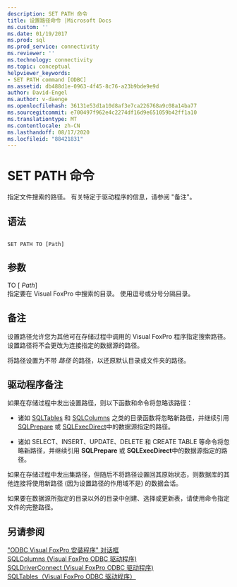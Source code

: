 ```yaml
---
description: SET PATH 命令
title: 设置路径命令 |Microsoft Docs
ms.custom: ''
ms.date: 01/19/2017
ms.prod: sql
ms.prod_service: connectivity
ms.reviewer: ''
ms.technology: connectivity
ms.topic: conceptual
helpviewer_keywords:
- SET PATH command [ODBC]
ms.assetid: db488d1e-0963-4f45-8c76-a23b9bde9e9d
author: David-Engel
ms.author: v-daenge
ms.openlocfilehash: 36131e53d1a10d8af3e7ca226768a9c08a14ba77
ms.sourcegitcommit: e700497f962e4c2274df16d9e651059b42ff1a10
ms.translationtype: MT
ms.contentlocale: zh-CN
ms.lasthandoff: 08/17/2020
ms.locfileid: "88421831"
---
```

# <a name="set-path-command"></a>SET PATH 命令
指定文件搜索的路径。 有关特定于驱动程序的信息，请参阅 "备注"。  
  
## <a name="syntax"></a>语法  
  
```  
  
SET PATH TO [Path]  
```  
  
## <a name="arguments"></a>参数  
 TO [ *Path*]  
 指定要在 Visual FoxPro 中搜索的目录。 使用逗号或分号分隔目录。  
  
## <a name="remarks"></a>备注  
 设置路径允许您为其他可在存储过程中调用的 Visual FoxPro 程序指定搜索路径。 设置路径将不会更改为连接指定的数据源的路径。  
  
 将路径设置为不带 *路径* 的路径，以还原默认目录或文件夹的路径。  
  
## <a name="driver-remarks"></a>驱动程序备注  
 如果在存储过程中发出设置路径，则以下函数和命令将忽略该路径：  
  
-   诸如 [SQLTables](../../odbc/microsoft/sqltables-visual-foxpro-odbc-driver.md) 和 [SQLColumns](../../odbc/microsoft/sqlcolumns-visual-foxpro-odbc-driver.md) 之类的目录函数将忽略新路径，并继续引用 [SQLPrepare](../../odbc/microsoft/sqlprepare-visual-foxpro-odbc-driver.md) 或 [SQLExecDirect](../../odbc/microsoft/sqlexecdirect-visual-foxpro-odbc-driver.md)中的数据源指定的路径。  
  
-   诸如 SELECT、INSERT、UPDATE、DELETE 和 CREATE TABLE 等命令将忽略新路径，并继续引用 **SQLPrepare** 或 **SQLExecDirect**中的数据源指定的路径。  
  
 如果在存储过程中发出集路径，但随后不将路径设置回其原始状态，则数据库的其他连接将使用新路径 (因为设置路径的作用域不是) 的数据会话。  
  
 如果要在数据源所指定的目录以外的目录中创建、选择或更新表，请使用命令指定文件的完整路径。  
  
## <a name="see-also"></a>另请参阅  
 ["ODBC Visual FoxPro 安装程序" 对话框](../../odbc/microsoft/odbc-visual-foxpro-setup-dialog-box.md)   
 [SQLColumns (Visual FoxPro ODBC 驱动程序) ](../../odbc/microsoft/sqlcolumns-visual-foxpro-odbc-driver.md)   
 [SQLDriverConnect (Visual FoxPro ODBC 驱动程序) ](../../odbc/microsoft/sqldriverconnect-visual-foxpro-odbc-driver.md)   
 [SQLTables（Visual FoxPro ODBC 驱动程序）](../../odbc/microsoft/sqltables-visual-foxpro-odbc-driver.md)
